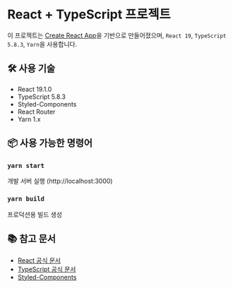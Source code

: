 # React + TypeScript 프로젝트

이 프로젝트는 [Create React App](https://github.com/facebook/create-react-app)을 기반으로 만들어졌으며, `React 19`, `TypeScript 5.8.3`, `Yarn`을 사용합니다.

## 🛠 사용 기술

- React 19.1.0
- TypeScript 5.8.3
- Styled-Components
- React Router
- Yarn 1.x

## 📦 사용 가능한 명령어

### `yarn start`

개발 서버 실행 (http://localhost:3000)

### `yarn build`

프로덕션용 빌드 생성

## 📚 참고 문서

- [React 공식 문서](https://reactjs.org/)
- [TypeScript 공식 문서](https://www.typescriptlang.org/)
- [Styled-Components](https://styled-components.com/)
